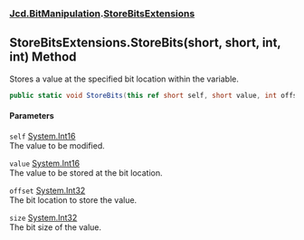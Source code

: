 ### [Jcd.BitManipulation](Jcd_BitManipulation.md 'Jcd.BitManipulation').[StoreBitsExtensions](Jcd_BitManipulation_StoreBitsExtensions.md 'Jcd.BitManipulation.StoreBitsExtensions')
## StoreBitsExtensions.StoreBits(short, short, int, int) Method
Stores a value at the specified bit location within the variable.  
```csharp
public static void StoreBits(this ref short self, short value, int offset, int size);
```
#### Parameters
<a name='Jcd_BitManipulation_StoreBitsExtensions_StoreBits(short_short_int_int)_self'></a>
`self` [System.Int16](https://docs.microsoft.com/en-us/dotnet/api/System.Int16 'System.Int16')  
The value to be modified.
  
<a name='Jcd_BitManipulation_StoreBitsExtensions_StoreBits(short_short_int_int)_value'></a>
`value` [System.Int16](https://docs.microsoft.com/en-us/dotnet/api/System.Int16 'System.Int16')  
The value to be stored at the bit location.
  
<a name='Jcd_BitManipulation_StoreBitsExtensions_StoreBits(short_short_int_int)_offset'></a>
`offset` [System.Int32](https://docs.microsoft.com/en-us/dotnet/api/System.Int32 'System.Int32')  
The bit location to store the value.
  
<a name='Jcd_BitManipulation_StoreBitsExtensions_StoreBits(short_short_int_int)_size'></a>
`size` [System.Int32](https://docs.microsoft.com/en-us/dotnet/api/System.Int32 'System.Int32')  
The bit size of the value.
  
